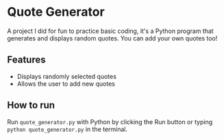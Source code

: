# Quote Generator

A project I did for fun to practice basic coding, it's a Python program that generates and displays random quotes.
You can add your own quotes too!

## Features
- Displays randomly selected quotes
- Allows the user to add new quotes

## How to run
Run `quote_generator.py` with Python by clicking the Run button or typing `python quote_generator.py` in the terminal.
